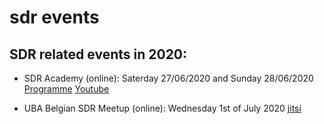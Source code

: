 # sdr events



## SDR related events in 2020:
* SDR Academy (online): Saterday 27/06/2020 and Sunday 28/06/2020
[Programme](http://https://2020.sdra.io/pages/programme.html)
[Youtube](https://youtube.sdra.io)


* UBA Belgian SDR Meetup (online): Wednesday 1st of July 2020 
[jitsi](https://meet.jit.si/UBABelgianSDRMeetup)

